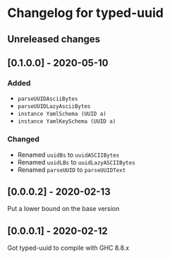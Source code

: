 # Changelog for typed-uuid

## Unreleased changes

## [0.1.0.0] - 2020-05-10

### Added

* `parseUUIDAsciiBytes`
* `parseUUIDLazyAsciiBytes`
* `instance YamlSchema (UUID a)`
* `instance YamlKeySchema (UUID a)`

### Changed

* Renamed `uuidBs` to `uuidASCIIBytes`
* Renamed `uuidLBs` to `uuidLazyASCIIBytes`
* Renamed `parseUUID` to `parseUUIDText`

## [0.0.0.2] - 2020-02-13

Put a lower bound on the base version

## [0.0.0.1] - 2020-02-12

Got typed-uuid to compile with GHC 8.8.x

